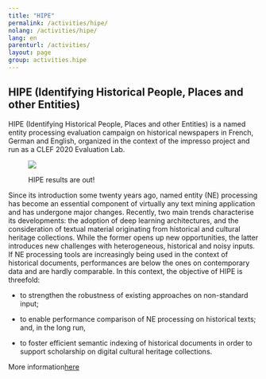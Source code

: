 ```yaml
---
title: "HIPE"
permalink: /activities/hipe/
nolang: /activities/hipe/
lang: en
parenturl: /activities/
layout: page
group: activities.hipe
---
```


## HIPE (Identifying Historical People, Places and other Entities)

HIPE (Identifying Historical People, Places and other Entities) is a named entity processing evaluation campaign on historical newspapers in French, German and English, organized in the context of the impresso project and run as a CLEF 2020 Evaluation Lab.

<figure class='respect-margin' style="max-width:400px">
      <img class='cover' src='{{ site.url }}/assets/images/FZ-robot by PS.png'>
      <figcaption class="wrapper">
          <p>HIPE results are out! </p>
      </figcaption>
    </figure>

Since its introduction some twenty years ago, named entity (NE) processing has become an essential component of virtually any text mining application and has undergone major changes. Recently, two main trends characterise its developments: the adoption of deep learning architectures, and the consideration of textual material originating from historical and cultural heritage collections. While the former opens up new opportunities, the latter introduces new challenges with heterogeneous, historical and noisy inputs. If NE processing tools are increasingly being used in the context of historical documents, performances are below the ones on contemporary data and are hardly comparable. In this context, the objective of HIPE is threefold:

- to strengthen the robustness of existing approaches on non-standard input;

- to enable performance comparison of NE processing on historical texts; and, in the long run,

- to foster efficient semantic indexing of historical documents in order to support scholarship on digital cultural heritage collections.

More information[here](https://impresso.github.io/CLEF-HIPE-2020/)
